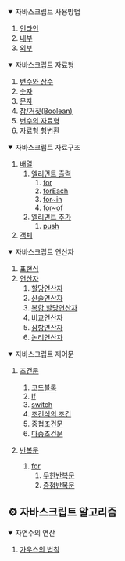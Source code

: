 <details open>
<summary>자바스크립트 사용방법</summary>

1. [인라인](
   https://github.com/annie309409/JavaScript/wiki/How-to-use-JS#인라인)
2. [내부](
   https://github.com/annie309409/JavaScript/wiki/How-to-use-JS#내부)
3. [외부](
   https://github.com/annie309409/JavaScript/wiki/How-to-use-JS#외부)
</details>

<details open>
<summary>자바스크립트 자료형</summary>

1. [변수와 상수](
   https://github.com/annie309409/JavaScript/wiki/DataTypeJs#변수와-상수)
2. [숫자](
   https://github.com/annie309409/JavaScript/wiki/DataTypeJs#숫자)
3. [문자](
   https://github.com/annie309409/JavaScript/wiki/DataTypeJs#문자)
4. [참/거짓(Boolean)](
   https://github.com/annie309409/JavaScript/wiki/DataTypeJs#Boolean)
5. [변수의 자료형](
   https://github.com/annie309409/JavaScript/wiki/DataTypeJs#변수의-자료형)
6. [자료형 형변환](
   https://github.com/annie309409/JavaScript/wiki/DataTypeJs#자료형-변환)
</details>

<details open>
<summary>자바스크립트 자료구조</summary>

1. [배열](
   https://github.com/annie309409/JavaScript/wiki/DatastJS#배열(Array))
   1. [엘리먼트 출력](https://github.com/annie309409/JavaScript/wiki/DatastJS#엘리먼트출력)
      1. [for](https://github.com/annie309409/JavaScript/wiki/DatastJS#엘리먼트출력-for)
      2. [forEach](https://github.com/annie309409/JavaScript/wiki/DatastJS#엘리먼트출력-forEach)
      3. [for~in](https://github.com/annie309409/JavaScript/wiki/DatastJS#엘리먼트출력-for-in)
      4. [for~of](https://github.com/annie309409/JavaScript/wiki/DatastJS#엘리먼트출력-for-of)
   2. [엘리먼트 추가](https://github.com/annie309409/JavaScript/wiki/DatastJS#엘리먼트추가)
      1. [push](https://github.com/annie309409/JavaScript/wiki/DatastJS#엘리먼트추가-push)
2. [객체](
   https://github.com/annie309409/JavaScript/wiki/DatastJS#객체(Object))
</details>


<details open>
<summary>자바스크립트 연산자</summary>

1. [표현식](
   https://github.com/annie309409/JavaScript/wiki/Operator#표현식(expression))
2. [연산자](https://github.com/annie309409/JavaScript/wiki/Operator#연산자)
   1. [할당연산자](
      https://github.com/annie309409/JavaScript/wiki/Operator#할당연산자)
   2. [산술연산자](
      https://github.com/annie309409/JavaScript/wiki/Operator#산술-연산자)
   3. [복합 할당연산자](
      https://github.com/annie309409/JavaScript/wiki/Operator#복합-할당연산자)
   4. [비교연산자](
      https://github.com/annie309409/JavaScript/wiki/Operator#비교연산자)
   5. [삼항연산자](
      https://github.com/annie309409/JavaScript/wiki/Operator#삼항연산자)
   6. [논리연산자](
      https://github.com/annie309409/JavaScript/wiki/Operator#논리연산자)
</details>


<details open>
<summary>자바스크립트 제어문</summary>

1. [조건문](
   https://github.com/annie309409/JavaScript/wiki/Control#조건문)
   1. [코드블록](https://github.com/annie309409/JavaScript/wiki/Control#코드블록)
   2. [If](
      https://github.com/annie309409/JavaScript/wiki/Control#if)
   3. [switch](
      https://github.com/annie309409/JavaScript/wiki/Control#switch)
   4. [조건식의 조건](https://github.com/annie309409/JavaScript/wiki/Control#조건식의-조건)
   5. [중첩조건문](https://github.com/annie309409/JavaScript/wiki/Control#중첩조건문)
   6. [다중조건문](https://github.com/annie309409/JavaScript/wiki/Control#다중조건문)

2. [반복문](
   https://github.com/annie309409/JavaScript/wiki/Control#반복문)
   1. [for](https://github.com/annie309409/JavaScript/wiki/Control#for)
      1. [무한반복문](https://github.com/annie309409/JavaScript/wiki/Control#무한반복(Infinit-Loop))
      2. [중첩반복문](https://github.com/annie309409/JavaScript/wiki/Control#중첩반복문)

</details>

## ⚙ 자바스크립트 알고리즘
<details open>
<summary> 자연수의 연산</summary>

1. [가우스의 법칙](https://github.com/annie309409/JavaScript/wiki/algorithm#Gauss)
</details>